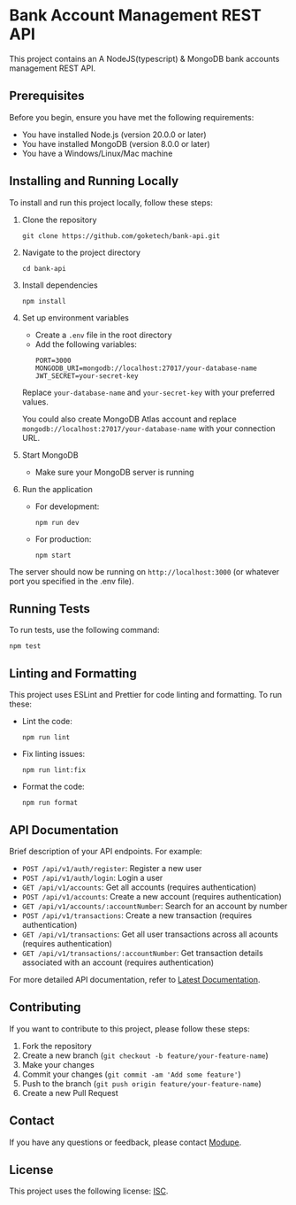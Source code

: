 # Bank Account Management REST API

This project contains an A NodeJS(typescript) & MongoDB bank accounts management REST API.

## Prerequisites

Before you begin, ensure you have met the following requirements:

* You have installed Node.js (version 20.0.0 or later)
* You have installed MongoDB (version 8.0.0 or later)
* You have a Windows/Linux/Mac machine

## Installing and Running Locally

To install and run this project locally, follow these steps:

1. Clone the repository
   ```
   git clone https://github.com/goketech/bank-api.git
   ```

2. Navigate to the project directory
   ```
   cd bank-api
   ```

3. Install dependencies
   ```
   npm install
   ```

4. Set up environment variables
   - Create a `.env` file in the root directory
   - Add the following variables:
     ```
     PORT=3000
     MONGODB_URI=mongodb://localhost:27017/your-database-name
     JWT_SECRET=your-secret-key
     ```
   Replace `your-database-name` and `your-secret-key` with your preferred values.

   You could also create MongoDB Atlas account and replace `mongodb://localhost:27017/your-database-name` with your connection URL.

5. Start MongoDB
   - Make sure your MongoDB server is running

6. Run the application
   - For development:
     ```
     npm run dev
     ```
   - For production:
     ```
     npm start
     ```

The server should now be running on `http://localhost:3000` (or whatever port you specified in the .env file).

## Running Tests

To run tests, use the following command:

```
npm test
```

## Linting and Formatting

This project uses ESLint and Prettier for code linting and formatting. To run these:

- Lint the code:
  ```
  npm run lint
  ```
- Fix linting issues:
  ```
  npm run lint:fix
  ```
- Format the code:
  ```
  npm run format
  ```

## API Documentation

Brief description of your API endpoints. For example:

- `POST /api/v1/auth/register`: Register a new user
- `POST /api/v1/auth/login`: Login a user
- `GET /api/v1/accounts`: Get all accounts (requires authentication)
- `POST /api/v1/accounts`: Create a new account (requires authentication)
- `GET /api/v1/accounts/:accountNumber`: Search for an account by number
- `POST /api/v1/transactions`: Create a new transaction (requires authentication)
- `GET /api/v1/transactions`: Get all user transactions across all acounts (requires authentication)
- `GET /api/v1/transactions/:accountNumber`: Get transaction details associated with an account (requires authentication)

For more detailed API documentation, refer to [Latest Documentation](/docs).

## Contributing

If you want to contribute to this project, please follow these steps:

1. Fork the repository
2. Create a new branch (`git checkout -b feature/your-feature-name`)
3. Make your changes
4. Commit your changes (`git commit -am 'Add some feature'`)
5. Push to the branch (`git push origin feature/your-feature-name`)
6. Create a new Pull Request

## Contact

If you have any questions or feedback, please contact [Modupe](mailto:modupe775@gmail.com).

## License

This project uses the following license: [ISC](./LICENSE).